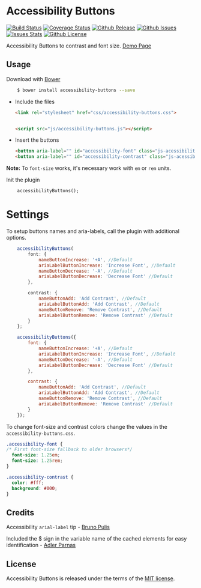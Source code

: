 # Accessibility Buttons

[![Build Status](https://travis-ci.org/tiagoporto/accessibility-buttons.svg?branch=master&style=flat-square)](https://travis-ci.org/tiagoporto/accessibility-buttons)
[![Coverage Status](https://img.shields.io/coveralls/tiagoporto/accessibility-buttons.svg)](https://coveralls.io/github/tiagoporto/accessibility-buttons)
[![Github Release](https://img.shields.io/github/release/tiagoporto/accessibility-buttons.svg)](https://github.com/tiagoporto/accessibility-buttons)
[![Github Issues](https://img.shields.io/github/issues/tiagoporto/accessibility-buttons.svg)](https://github.com/tiagoporto/accessibility-buttons/issues)
[![Issues Stats](http://issuestats.com/github/tiagoporto/accessibility-buttons/badge/issue)](https://github.com/tiagoporto/accessibility-buttons/issues)
[![Github License](https://img.shields.io/github/license/tiagoporto/accessibility-buttons.svg)](http://opensource.org/licenses/MIT)

Accessibility Buttons to contrast and font size. [Demo Page](http://tiagoporto.github.io/accessibility-buttons/)


## Usage

Download with [Bower](http://bower.io/)

```sh
	$ bower install accessibility-buttons --save
```

* Include the files

    ```html
    <link rel="stylesheet" href="css/accessibility-buttons.css">


    <script src="js/accessibility-buttons.js"></script>
    ```


* Insert the buttons

	```html
	<button aria-label="" id="accessibility-font" class="js-acessibility"></button>
	<button aria-label="" id="accessibility-contrast" class="js-acessibility"></button>
	```

**Note:** To `font-size` works, it's necessary work with `em` or `rem` units.


Init the plugin

```
    accessibilityButtons();
```

# Settings

To setup buttons names and aria-labels, call the plugin with additional options.

```javascript
    accessibilityButtons(
        font: {
            nameButtonIncrease: '+A', //Default
            ariaLabelButtonIncrease: 'Increase Font', //Default
            nameButtonDecrease: '-A', //Default
            ariaLabelButtonDecrease: 'Decrease Font' //Default
        },

        contrast: {
            nameButtonAdd: 'Add Contrast', //Default
            ariaLabelButtonAdd: 'Add Contrast', //Default
            nameButtonRemove: 'Remove Contrast', //Default
            ariaLabelButtonRemove: 'Remove Contrast' //Default
        }
    };

    accessibilityButtons({
        font: {
            nameButtonIncrease: '+A', //Default
            ariaLabelButtonIncrease: 'Increase Font', //Default
        	nameButtonDecrease: '-A', //Default
            ariaLabelButtonDecrease: 'Decrease Font' //Default
        },

        contrast: {
            nameButtonAdd: 'Add Contrast', //Default
            ariaLabelButtonAdd: 'Add Contrast', //Default
            nameButtonRemove: 'Remove Contrast', //Default
            ariaLabelButtonRemove: 'Remove Contrast' //Default
        }
    });
```

To change font-size and contrast colors change the values in the `accessibility-buttons.css`.

```css
.accessibility-font {
/* First font-size fallback to older browsers*/
  font-size: 1.25em;
  font-size: 1.25rem;
}

.accessibility-contrast {
  color: #fff;
  background: #000;
}
```


## Credits

Accessibility `arial-label` tip - [Bruno Pulis](https://github.com/brunopulis)

Included the $ sign in the variable name of the cached elements for easy identification  - [Adler Parnas](https://github.com/adlerparnas)

## License

Accessibility Buttons is released under the terms of the [MIT license](http://opensource.org/licenses/MIT).